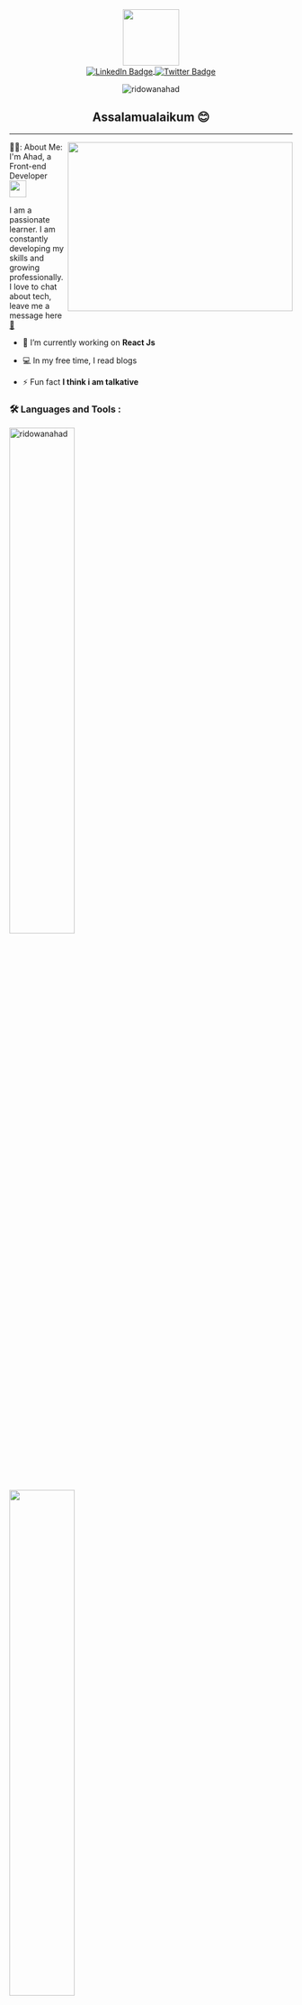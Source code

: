 <div id="header" align="center">
  <img src="https://media.giphy.com/media/lP8xu5t2DLGG045H8F/giphy.gif" width="100"/>
</div>

<div id="badges" align="center">
  <a href="https://www.linkedin.com/in/ridowan-ahad-b3301a169/">
    <img align="center" src="https://img.shields.io/badge/LinkedIn-blue?style=for-the-badge&logo=linkedin&logoColor=white" alt="LinkedIn Badge"/>
  </a>
  
  <a href="https://www.facebook.com/RidowanAhad6">
    <img align="center" src="https://img.shields.io/badge/Facebook-blue?style=for-the-badge&logo=facebook&logoColor=white" alt="Twitter Badge"/>
  </a>
</div>

<p align="center" padding="5px"> <img src="https://komarev.com/ghpvc/?username=ridowanahad&label=Profile%20views&color=0e75b6&style=flat" alt="ridowanahad" /> </p>

<h2 align="center"> Assalamualaikum 😊 </h2>






---

  <img align="right" src="https://media.giphy.com/media/dWesBcTLavkZuG35MI/giphy.gif" width="400" height="300"/>

<div align="left">
👨‍💻: About Me:
</div>

<div align="left">
I'm Ahad, a Front-end Developer <img src="https://media.giphy.com/media/WUlplcMpOCEmTGBtBW/giphy.gif" width="30"> <p align="left">  I am a passionate learner. I am constantly developing my skills and growing professionally. I love to chat about tech, leave me a message here <a href="https://mail.google.com/mail/u/0/?tab=rm&ogbl#inbox?compose=GTvVlcSMVxkmHjbVtGthHPdwrZJCPJvFQjJqQFvsCWljpdwkWncpzPFhVwWzgkRrwNhrtKZwLmvjx" target="_blank"> 📧</a></p>

- 🔭 I’m currently working on **React Js**

- 💻 In my free time, I read blogs

- ⚡ Fun fact **I think i am talkative**

  </div>


<h3 align="left"> 🛠️ Languages and Tools : </h3>

<p align="left" ><img width="48%" src="https://github-readme-stats.vercel.app/api/top-langs?username=ridowanahad&show_icons=true&locale=en&layout=compact&theme=tokyonight" alt="ridowanahad" /></p>
  
<p align="left"><img width="48%" src="https://github-readme-streak-stats.herokuapp.com/?user=ridowanahad&theme=tokyonight" />
</p>



###

<div>

  <img src="https://img.shields.io/badge/javascript-%23323330.svg?style=for-the-badge&logo=javascript&logoColor=%23F7DF1E" height="25"/>
  <img src="https://img.shields.io/badge/React-20232A?style=for-the-badge&logo=react&logoColor=61DAFB" height="25">
  <img src="https://img.shields.io/badge/mysql-%2300f.svg?style=for-the-badge&logo=mysql&logoColor=white" height="25"/>
  <img src="https://img.shields.io/badge/html-%2300f.svg?style=for-the-badge&logo=html&logoColor=#008000" height="25"/>
  <img src="https://img.shields.io/badge/css-%2300f.svg?style=for-the-badge&logo=css&logoColor=#008000" height="25"/>
  
  
</div>
